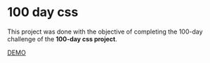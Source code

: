 # 100 day css
This project was done with the objective of completing the 100-day challenge of the **100-day css project**.

[DEMO](https://tonguedesdev.github.io/100-days-css/)
